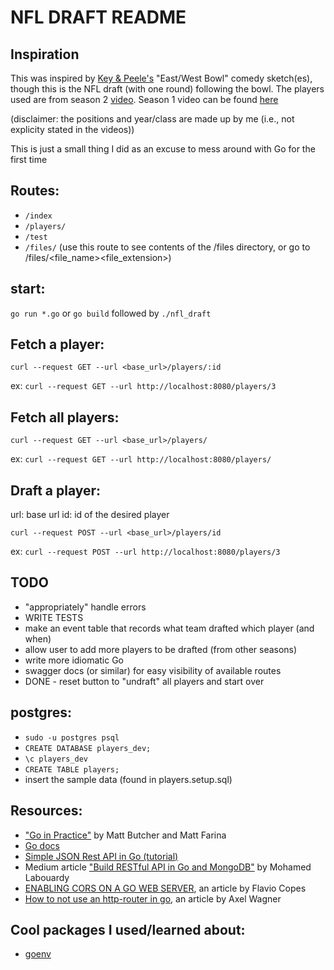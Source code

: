 # NFL DRAFT README

## Inspiration
This was inspired by [Key & Peele's](https://en.wikipedia.org/wiki/Key_%26_Peele) "East/West Bowl" comedy sketch(es), though this is the NFL draft (with one round) following the bowl.
The players used are from season 2 [video](https://www.youtube.com/watch?v=rT1nGjGM2p8).
Season 1 video can be found [here](http://www.cc.com/video-clips/5fndtz/key-and-peele-east-west-bowl)

(disclaimer: the positions and year/class are made up by me (i.e., not explicity stated in the videos))

This is just a small thing I did as an excuse to mess around with Go for the first time

## Routes:
- `/index`
- `/players/`
- `/test`
- `/files/`  (use this route to see contents of the /files directory, or go to /files/<file_name><file_extension>)

## start:
`go run *.go`
or `go build` followed by `./nfl_draft`

## Fetch a player:
`curl --request GET --url <base_url>/players/:id`

ex: `curl --request GET --url http://localhost:8080/players/3`

## Fetch all players:
`curl --request GET --url <base_url>/players/`

ex: `curl --request GET --url http://localhost:8080/players/`

## Draft a player:
url: base url
id: id of the desired player

`curl --request POST --url <base_url>/players/id`

ex: `curl --request POST --url http://localhost:8080/players/3`

## TODO
- "appropriately" handle errors
- WRITE TESTS
- make an event table that records what team drafted which player (and when)
- allow user to add more players to be drafted (from other seasons)
- write more idiomatic Go
- swagger docs (or similar) for easy visibility of available routes
- DONE - reset button to "undraft" all players and start over

## postgres:
- `sudo -u postgres psql`
- `CREATE DATABASE players_dev;`
- `\c players_dev`
- `CREATE TABLE players;`
- insert the sample data (found in players.setup.sql)

## Resources:
- ["Go in Practice"](https://www.manning.com/books/go-in-practice) by Matt Butcher and Matt Farina
- [Go docs](https://golang.org)
- [Simple JSON Rest API in Go (tutorial)](https://www.youtube.com/watch?v=hRR-Zy1H-Yo)
- Medium article ["Build RESTful API in Go and MongoDB"](https://github.com/mlabouardy/movies-restapi) by Mohamed Labouardy
- [ENABLING CORS ON A GO WEB SERVER](https://flaviocopes.com/golang-enable-cors/), an article by Flavio Copes
- [How to not use an http-router in go](https://blog.merovius.de/2017/06/18/how-not-to-use-an-http-router.html), an article by Axel Wagner

## Cool packages I used/learned about:
- [goenv](https://github.com/joho/godotenv)
